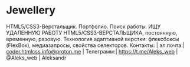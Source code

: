 # Jewellery
HTML5/CSS3-Верстальщик. Портфолио. Поиск работы. ИЩУ УДАЛЕННУЮ РАБОТУ HTML5/CSS3-ВЕРСТАЛЬЩИКА, постоянную, временную, разовую. Технология адаптивной верстки: флексбоксы (FlexBox), медиазапросы, свойства селекторов. Контакты: | эл.почта:| coder.htmlcss.info@proton.me | Телеграмм:| https://t.me/Aleks_web | @Aleks_web | Aleksandr
